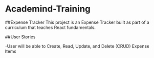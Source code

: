 # Academind-Training
##Expense Tracker
  This project is an Expense Tracker built as part of a curriculum that teaches React fundamentals.

##User Stories

-User will be able to Create, Read, Update, and Delete (CRUD) Expense Items
